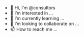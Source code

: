 - 👋 Hi, I’m @consultors
- 👀 I’m interested in ...
- 🌱 I’m currently learning ...
- 💞️ I’m looking to collaborate on ...
- 📫 How to reach me ...

<!---
consultors/consultors is a ✨ special ✨ repository because its `README.md` (this file) appears on your GitHub profile.
You can click the Preview link to take a look at your changes.
--->
